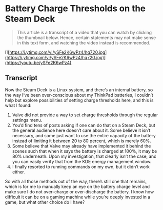# Battery Charge Thresholds on the Steam Deck

> This article is a transcript of a video that you can watch by clicking the thumbnail below. Hence, certain statements may not make sense in this text form, and watching the video instead is recommended.

[![https://i.ytimg.com/vi/ySFe2K6wPz4/hq720.jpg](https://i.ytimg.com/vi/ySFe2K6wPz4/hq720.jpg)](https://youtu.be/ySFe2K6wPz4)

## Transcript

Now the Steam Deck is a Linux system, and there’s an internal battery, so the way I’ve been over-conscious about my ThinkPad batteries, I couldn’t help but explore possibilities of setting charge thresholds here, and this is what I found:

1. Valve did not provide a way to set charge thresholds through the regular settings menu.
2. You’d find tens of posts asking if one can do that on a Steam Deck, but the general audience here doesn’t care about it. Some believe it isn’t necessary, and some just want to use the entire capacity of the battery instead of limiting it between 20 to 80 percent, which is merely 60%.
3. Some believe that Valve may already have implemented it behind the scenes such that when it says the battery is charged at 100%, it may be 80% underneath. Upon my investigation, that clearly isn’t the case, and you can easily verify that from the KDE energy management window.
4. I finally resorted to running commands on my own, but it didn’t work either.

So with all those methods out of the way, there’s still one that remains, which is for me to manually keep an eye on the battery charge level and make sure I do not over-charge or over-discharge the battery. I know how difficult it can be on a gaming machine while you’re deeply invested in a game, but what other choice do I have?
